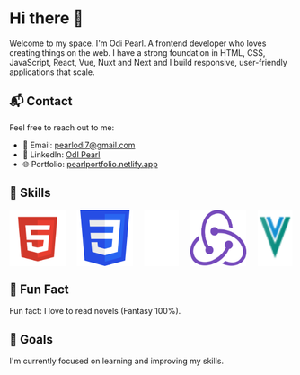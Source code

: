 # Hi there 👋

   Welcome to my space. I'm Odi Pearl. A frontend developer who loves creating things on the web.
   I have a strong foundation in HTML, CSS, JavaScript, React, Vue, Nuxt and Next and I build responsive, user-friendly applications that scale.

## 📬 Contact
Feel free to reach out to me:
- 📧 Email: [pearlodi7@gmail.com](mailto:pearlodi7@gmail.com)
- 💼 LinkedIn: [OdI Pearl](https://www.linkedin.com/in/odipearl/)
- 🌐 Portfolio: [pearlportfolio.netlify.app](https://pearlportfolio.netlify.app/)
  
## 🌟 Skills
<div style="display: flex; gap: 20px; justify-content: space-around;">
  <img src="htmls.png" alt="HTML Badge" width="100"/>
  <img src="csss.png" alt="CSS Badge" width="100"/>
  <img src="java-script.png" alt="JavaScript Badge" width="100"/>
  <img src="rredux.png" alt="React Badge" width="100"/>
  <img src="vues.png" alt="Vue Badge" width="100"/>
</div>

##  📓 Fun Fact
Fun fact: I love to read novels (Fantasy 100%).

## 🎯 Goals
I'm currently focused on learning and improving my skills.


